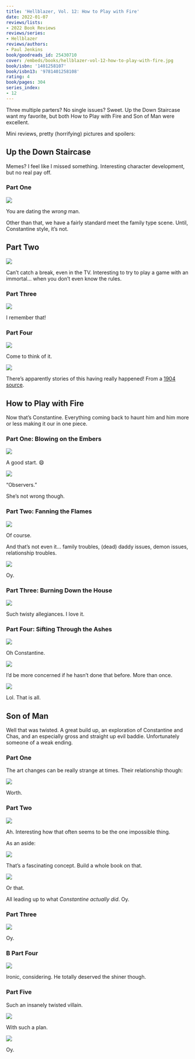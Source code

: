 ```yaml
---
title: 'Hellblazer, Vol. 12: How to Play with Fire'
date: 2022-01-07
reviews/lists:
- 2022 Book Reviews
reviews/series:
- Hellblazer
reviews/authors:
- Paul Jenkins
book/goodreads_id: 25430710
cover: /embeds/books/hellblazer-vol-12-how-to-play-with-fire.jpg
book/isbn: '1401258107'
book/isbn13: '9781401258108'
rating: 4
book/pages: 304
series_index:
- 12
---
```

Three multiple parters? No single issues? Sweet. Up the Down Staircase want my favorite, but both How to Play with Fire and Son of Man were excellent. 

Mini reviews, pretty (horrifying) pictures and spoilers: 

## Up the Down Staircase
Memes? I feel like I missed something. Interesting character development, but no real pay off. 

### Part One

![](/embeds/books/attachments/hellblazer-12-02e230.png)

You are dating the _wrong_ man. 

Other than that, we have a fairly standard meet the family type scene. Until, Constantine style, it’s not. 

## Part Two

![](/embeds/books/attachments/hellblazer-12-aa78c6.png)

Can’t catch a break, even in the TV. Interesting to try to play a game with an immortal… when you don’t even know the rules. 

### Part Three 

![](/embeds/books/attachments/hellblazer-12-571da3.png)

I remember that!

### Part Four 

![](/embeds/books/attachments/hellblazer-12-c90b5a.png)

Come to think of it. 

![](/embeds/books/attachments/hellblazer-12-c932b3.png)

There’s apparently stories of this having really happened! From a [1904 source](https://archive.org/details/previctoriandram00hughiala/page/12/mode/2up). 


## How to Play with Fire
Now that’s Constantine. Everything coming back to haunt him and him more or less making it our in one piece. 

### Part One: Blowing on the Embers

![](/embeds/books/attachments/hellblazer-12-e3caa8.png)

A good start. :smile:

![](/embeds/books/attachments/hellblazer-12-7cadf3.png)

“Observers.” 

She’s not wrong though. 

### Part Two: Fanning the Flames

![](/embeds/books/attachments/hellblazer-12-ad353a.png)

Of course. 

And that’s not even it… family troubles, (dead) daddy issues, demon issues, relationship troubles. 

![](/embeds/books/attachments/hellblazer-12-f7d696.png)

Oy. 

### Part Three: Burning Down the House

![](/embeds/books/attachments/hellblazer-12-f25bad.png)

Such twisty allegiances. I love it. 

### Part Four: Sifting Through the Ashes 

![](/embeds/books/attachments/hellblazer-12-974409.png)

Oh Constantine. 

![](/embeds/books/attachments/hellblazer-12-d37c02.png)

I’d be more concerned if he hasn’t done that before. More than once. 

![](/embeds/books/attachments/hellblazer-12-bb3c07.png)

Lol. That is all. 

## Son of Man
Well that was twisted. A great build up, an exploration of Constantine and Chas, and an especially gross and straight up evil baddie. Unfortunately someone of a weak ending. 

### Part One
The art changes can be really strange at times. Their relationship though:

![](/embeds/books/attachments/hellblazer-12-f0ee8d.png)

Worth. 

### Part Two

![](/embeds/books/attachments/hellblazer-12-d34560.png)

Ah. Interesting how that often seems to be the one impossible thing. 

As an aside:

![](/embeds/books/attachments/hellblazer-12-5e6ab7.png)

That’s a fascinating concept. Build a whole book on that. 

![](/embeds/books/attachments/hellblazer-12-cfe36d.png)

Or that. 

All leading up to what _Constantine actually did_. Oy. 

### Part Three

![](/embeds/books/attachments/hellblazer-12-fc7533.png)

Oy. 

### B Part Four 

![](/embeds/books/attachments/hellblazer-12-a6f75b.png)

Ironic, considering. He totally deserved the shiner though. 

### Part Five

Such an insanely twisted villain. 

![](/embeds/books/attachments/hellblazer-12-64de05.png)

With such a plan. 

![](/embeds/books/attachments/hellblazer-12-de52ee.png)

Oy.